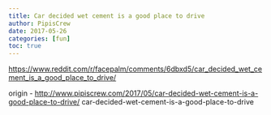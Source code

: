 ```yaml
---
title: Car decided wet cement is a good place to drive
author: PipisCrew
date: 2017-05-26
categories: [fun]
toc: true
---
```


https://www.reddit.com/r/facepalm/comments/6dbxd5/car_decided_wet_cement_is_a_good_place_to_drive/

origin - http://www.pipiscrew.com/2017/05/car-decided-wet-cement-is-a-good-place-to-drive/ car-decided-wet-cement-is-a-good-place-to-drive